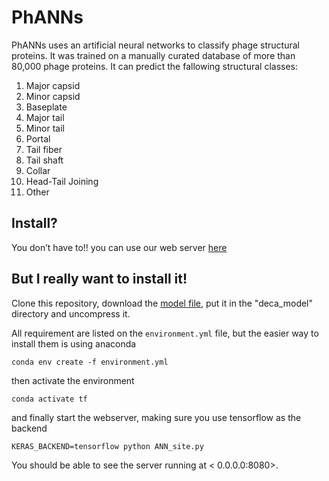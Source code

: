 # PhANNs
PhANNs uses an artificial neural networks to classify phage structural proteins. It was trained on a manually curated database of more than 80,000 phage proteins. It can predict the fallowing structural classes:

1. Major capsid
1. Minor capsid
1. Baseplate
1. Major tail
1. Minor tail
1. Portal
1. Tail fiber
1. Tail shaft
1. Collar
1. Head-Tail Joining
1. Other

## Install?

You don’t have to!! you can use our web server [here](https://edwards.sdsu.edu/phanns)

## But I really want to install it!

Clone this repository, download the [model file](https://edwards.sdsu.edu/phanns/tri_p.h5), put it in the "deca\_model" directory and uncompress it. 

All requirement are listed on the `environment.yml` file, but the easier way to install them is using anaconda

```
conda env create -f environment.yml
```

then activate the environment

```
conda activate tf
```

and finally start the webserver, making sure you use tensorflow as the backend

```
KERAS_BACKEND=tensorflow python ANN_site.py
```

You should be able to see the server running at < 0.0.0.0:8080>.
